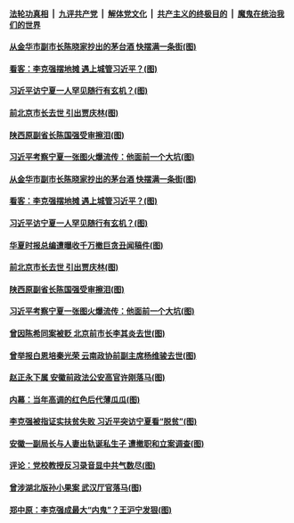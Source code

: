 

####  [法轮功真相](../../../../basic/blob/master/README.md?t=06122201) &nbsp;|&nbsp; [九评共产党](../../../../9ping.md/blob/master/README.md?t=06122201) &nbsp;|&nbsp; [解体党文化](../../../../jtdwh.md/blob/master/README.md?t=06122201)  &nbsp;|&nbsp; [共产主义的终极目的](../../../../gczydzjmd.md/blob/master/README.md?t=06122201) &nbsp;|&nbsp; [魔鬼在统治我们的世界](../../../../mgztzwmdsj.md/blob/master/README.md?t=06122201) 

#### [从金华市副市长陈晓家抄出的茅台酒 快摆满一条街(图)](../pages/p2/936275.md?t=06122201) 

#### [看客：李克强摆地摊 遇上城管习近平？(图)](../pages/p2/936286.md?t=06122201) 

#### [习近平访宁夏一人罕见随行有玄机？(图)](../pages/p2/936213.md?t=06122201) 

#### [前北京市长去世 引出贾庆林(图)](../pages/p2/936167.md?t=06122201) 

#### [陕西原副省长陈国强受审擦泪(图)](../pages/p2/936156.md?t=06122201) 

#### [习近平考察宁夏一张图火爆流传：他面前一个大坑(图)](../pages/p2/936121.md?t=06122201) 

#### [从金华市副市长陈晓家抄出的茅台酒 快摆满一条街(图)](../pages/p2/936275.md?t=06122201) 

#### [看客：李克强摆地摊 遇上城管习近平？(图)](../pages/p2/936286.md?t=06122201) 

#### [习近平访宁夏一人罕见随行有玄机？(图)](../pages/p2/936213.md?t=06122201) 

#### [华夏时报总编遭曝收千万撤巨贪丑闻稿件(图)](../pages/p2/936222.md?t=06122201) 

#### [前北京市长去世 引出贾庆林(图)](../pages/p2/936167.md?t=06122201) 

#### [陕西原副省长陈国强受审擦泪(图)](../pages/p2/936156.md?t=06122201) 

#### [习近平考察宁夏一张图火爆流传：他面前一个大坑(图)](../pages/p2/936121.md?t=06122201) 

#### [曾因陈希同案被贬 北京前市长李其炎去世(图)](../pages/p2/936127.md?t=06122201) 

#### [曾举报白恩培秦光荣 云南政协前副主席杨维骏去世(图)](../pages/p2/936094.md?t=06122201) 

#### [赵正永下属 安徽前政法公安高官许刚落马(图)](../pages/p2/936073.md?t=06122201) 

#### [内幕：当年高调的红色后代薄瓜瓜(图)](../pages/p2/936017.md?t=06122201) 



#### [李克强被指证实扶贫失败 习近平突访宁夏看“脱贫”(图)](../pages/p2/935991.md?t=06122201) 

#### [安徽一副局长与人妻出轨诞私生子 遭撤职和立案调查(图)](../pages/p2/935963.md?t=06122201) 

#### [评论：党校教授反习录音显中共气数尽(图)](../pages/p2/935943.md?t=06122201) 

#### [曾涉湖北版孙小果案 武汉厅官落马(图)](../pages/p2/935926.md?t=06122201) 

#### [郑中原：李克强成最大“内鬼”？王沪宁发狠(图)](../pages/p2/935875.md?t=06122201) 



